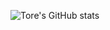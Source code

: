 ![Tore's GitHub stats](https://github-readme-stats.vercel.app/api?username=anuraghazra&show_icons=true&theme=radical)
